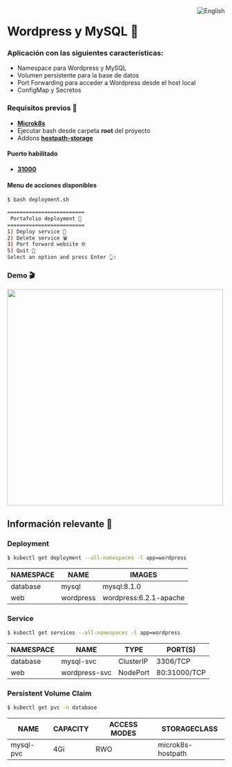 
<a href="README.en.md">
  <img
    align="right"
    src="https://img.shields.io/badge/English-5291f5?style=for-the-badge&logoColor=white&logo=googletranslate"
    alt="English"
  />
</a>

# Wordpress y MySQL 🐬
### Aplicación con las siguientes características:
- Namespace para Wordpress y MySQL
- Volumen persistente para la base de datos
- Port Forwarding para acceder a Wordpress desde el host local
- ConfigMap y Secretos

### Requisitos previos 📝
- [**Microk8s**](https://microk8s.io/docs/getting-started)
- Ejecutar bash desde carpeta **root** del proyecto
- Addons [**hostpath-storage**](https://microk8s.io/docs/addon-hostpath-storage)

#### Puerto habilitado
- [**31000**](http://localhost:31000)

#### Menu de acciones disponibles
```bash
$ bash deployment.sh
```
```bash
=========================
 Portafolio deployment 💼
=========================
1) Deploy service 🚀
2) Delete service 🗑️
3) Port forward website 🌐
5) Quit 👋
Select an option and press Enter 👆: 
```

### Demo 🎬
<img width="500" src="./demo/demo.gif"/>


## Información relevante 📑
### Deployment
```bash
$ kubectl get deployment --all-namespaces -l app=wordpress
```
| NAMESPACE  | NAME      | IMAGES                 |
| ---------- | --------- | ---------------------- |
| database   | mysql     | mysql:8.1.0            |
| web        | wordpress | wordpress:6.2.1-apache |

### Service
```bash
$ kubectl get services --all-namespaces -l app=wordpress
```
| NAMESPACE  | NAME          | TYPE      | PORT(S)      |
| ---------- | ------------- | --------- | ------------ |
| database   | mysql-svc     | ClusterIP | 3306/TCP     |
| web        | wordpress-svc | NodePort  | 80:31000/TCP |

### Persistent Volume Claim
```bash
$ kubectl get pvc -n database
```
| NAME       | CAPACITY  | ACCESS MODES  | STORAGECLASS      |
| ---------- | --------- | ------------- | ----------------- |
| mysql-pvc  | 4Gi       | RWO           | microk8s-hostpath |
